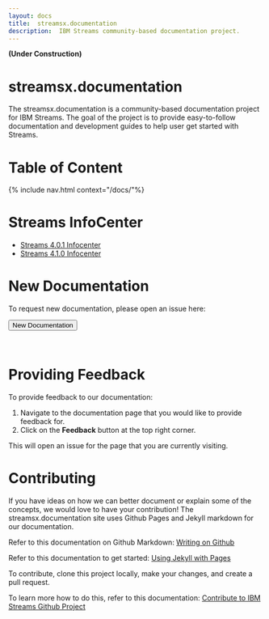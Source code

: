 ```yaml
---
layout: docs
title:  streamsx.documentation
description:  IBM Streams community-based documentation project.  
---
```


**(Under Construction)**

# streamsx.documentation
The streamsx.documentation is a community-based documentation project for IBM Streams.
The goal of the project is to provide easy-to-follow documentation and development guides to help user get started with Streams.

# Table of Content
{% include nav.html context="/docs/"%}

# Streams InfoCenter
* [Streams 4.0.1 Infocenter](http://www-01.ibm.com/support/knowledgecenter/#!/SSCRJU_4.0.1/com.ibm.streams.welcome.doc/doc/kc-homepage.html)
* [Streams 4.1.0 Infocenter](http://www-01.ibm.com/support/knowledgecenter/#!/SSCRJU_4.1.0/com.ibm.streams.welcome.doc/doc/kc-homepage.html)

# New Documentation

To request new documentation, please open an issue here:

   <form action="https://github.com/IBMStreams/streamsx.documentation/issues/new" target="_blank">
  	  <input type="submit" value="New Documentation">
   </form>
<br>

# Providing Feedback

To provide feedback to our documentation:

1.  Navigate to the documentation page that you would like to provide feedback for.
1.  Click on the **Feedback** button at the top right corner. 

This will open an issue for the page that you are currently visiting.  

# Contributing 

If you have ideas on how we can better document or explain some of the concepts, we would love to have your contribution!  The streamsx.documentation site uses Github Pages and Jekyll markdown for our documentation.

Refer to this documentation on Github Markdown:  [Writing on Github](https://help.github.com/categories/writing-on-github)

Refer to this documentation to get started:  [Using Jekyll with Pages](https://help.github.com/articles/using-jekyll-with-pages/)  

To contribute, clone this project locally, make your changes, and create a pull request.

To learn more how to do this, refer to this documentation:  [Contribute to IBM Streams Github Project](https://developer.ibm.com/streamsdev/docs/contribute-github-project/)


